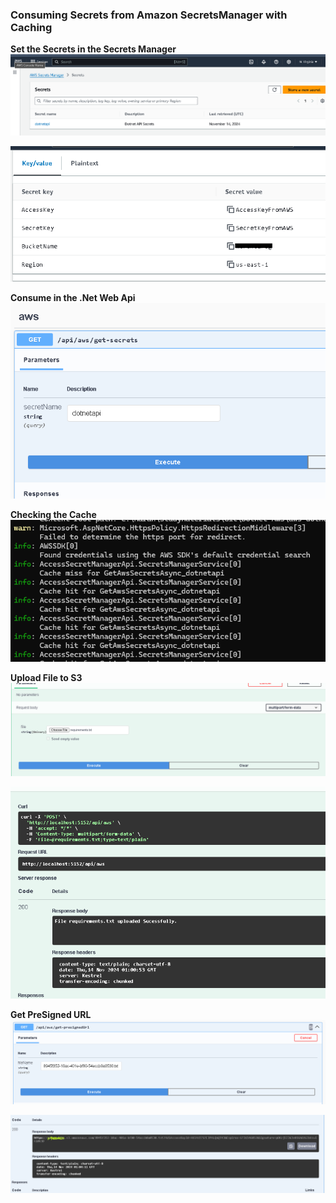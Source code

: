 ### Consuming Secrets from Amazon SecretsManager with Caching

**Set the Secrets in the Secrets Manager**
![alt text](image-1.png)

![alt text](image-8.png)


**Consume in the .Net Web Api**
![alt text](image-2.png)

**Checking the Cache**
![alt text](image.png)

**Upload File to S3**
![alt text](image-4.png)

![alt text](image-5.png)

**Get PreSigned URL**
![alt text](image-6.png)

![alt text](image-7.png)